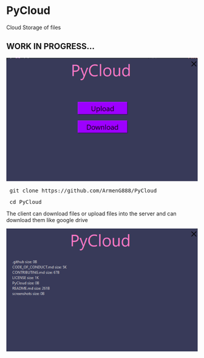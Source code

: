 # PyCloud
Cloud Storage of files

<h2> WORK IN PROGRESS...</h2>

![Image of the client](https://raw.githubusercontent.com/ArmenG888/PyCloud/main/screenshots/PyCloud.PNG)

<pre> git clone https://github.com/ArmenG888/PyCloud </pre>
<pre> cd PyCloud </pre>

The client can download files or upload files into the server and can download them like google drive

![Image of the client](https://raw.githubusercontent.com/ArmenG888/PyCloud/main/screenshots/PyCloudDownload.PNG)

